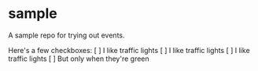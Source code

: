 sample
======

A sample repo for trying out events.

Here's a few checkboxes:
[ ] I like traffic lights
[ ] I like traffic lights
[ ] I like traffic lights
[ ] But only when they're green
